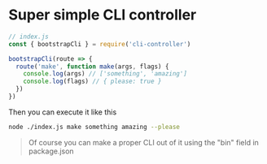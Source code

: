 # Super simple CLI controller

```javascript
// index.js
const { bootstrapCli } = require('cli-controller')

bootstrapCli(route => {
  route('make', function make(args, flags) {
    console.log(args) // ['something', 'amazing']
    console.log(flags) // { please: true }
  })
})
```

Then you can execute it like this

```bash
node ./index.js make something amazing --please
```

> Of course you can make a proper CLI out of it using the "bin" field in package.json